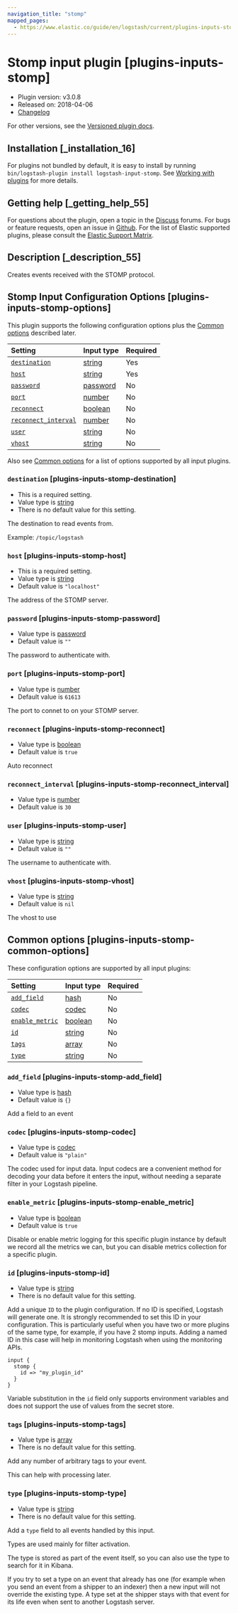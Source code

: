 ```yaml
---
navigation_title: "stomp"
mapped_pages:
  - https://www.elastic.co/guide/en/logstash/current/plugins-inputs-stomp.html
---
```


# Stomp input plugin [plugins-inputs-stomp]

* Plugin version: v3.0.8
* Released on: 2018-04-06
* [Changelog](https://github.com/logstash-plugins/logstash-input-stomp/blob/v3.0.8/CHANGELOG.md)

For other versions, see the [Versioned plugin docs](https://www.elastic.co/guide/en/logstash-versioned-plugins/current/input-stomp-index.html).

## Installation [_installation_16]

For plugins not bundled by default, it is easy to install by running `bin/logstash-plugin install logstash-input-stomp`. See [Working with plugins](https://www.elastic.co/guide/en/logstash/8.18/working-with-plugins.html) for more details.

## Getting help [_getting_help_55]

For questions about the plugin, open a topic in the [Discuss](http://discuss.elastic.co) forums. For bugs or feature requests, open an issue in [Github](https://github.com/logstash-plugins/logstash-input-stomp). For the list of Elastic supported plugins, please consult the [Elastic Support Matrix](https://www.elastic.co/support/matrix#logstash_plugins).

## Description [_description_55]

Creates events received with the STOMP protocol.

## Stomp Input Configuration Options [plugins-inputs-stomp-options]

This plugin supports the following configuration options plus the [Common options](plugins-inputs-stomp.md#plugins-inputs-stomp-common-options) described later.

| Setting | Input type | Required |
| :- | :- | :- |
| [`destination`](plugins-inputs-stomp.md#plugins-inputs-stomp-destination) | [string](value-types.md#string) | Yes |
| [`host`](plugins-inputs-stomp.md#plugins-inputs-stomp-host) | [string](value-types.md#string) | Yes |
| [`password`](plugins-inputs-stomp.md#plugins-inputs-stomp-password) | [password](value-types.md#password) | No |
| [`port`](plugins-inputs-stomp.md#plugins-inputs-stomp-port) | [number](value-types.md#number) | No |
| [`reconnect`](plugins-inputs-stomp.md#plugins-inputs-stomp-reconnect) | [boolean](value-types.md#boolean) | No |
| [`reconnect_interval`](plugins-inputs-stomp.md#plugins-inputs-stomp-reconnect_interval) | [number](value-types.md#number) | No |
| [`user`](plugins-inputs-stomp.md#plugins-inputs-stomp-user) | [string](value-types.md#string) | No |
| [`vhost`](plugins-inputs-stomp.md#plugins-inputs-stomp-vhost) | [string](value-types.md#string) | No |

Also see [Common options](plugins-inputs-stomp.md#plugins-inputs-stomp-common-options) for a list of options supported by all input plugins.

### `destination` [plugins-inputs-stomp-destination]

* This is a required setting.
* Value type is [string](value-types.md#string)
* There is no default value for this setting.

The destination to read events from.

Example: `/topic/logstash`

### `host` [plugins-inputs-stomp-host]

* This is a required setting.
* Value type is [string](value-types.md#string)
* Default value is `"localhost"`

The address of the STOMP server.

### `password` [plugins-inputs-stomp-password]

* Value type is [password](value-types.md#password)
* Default value is `""`

The password to authenticate with.

### `port` [plugins-inputs-stomp-port]

* Value type is [number](value-types.md#number)
* Default value is `61613`

The port to connet to on your STOMP server.

### `reconnect` [plugins-inputs-stomp-reconnect]

* Value type is [boolean](value-types.md#boolean)
* Default value is `true`

Auto reconnect

### `reconnect_interval` [plugins-inputs-stomp-reconnect_interval]

* Value type is [number](value-types.md#number)
* Default value is `30`

### `user` [plugins-inputs-stomp-user]

* Value type is [string](value-types.md#string)
* Default value is `""`

The username to authenticate with.

### `vhost` [plugins-inputs-stomp-vhost]

* Value type is [string](value-types.md#string)
* Default value is `nil`

The vhost to use

## Common options [plugins-inputs-stomp-common-options]

These configuration options are supported by all input plugins:

| Setting | Input type | Required |
| :- | :- | :- |
| [`add_field`](plugins-inputs-stomp.md#plugins-inputs-stomp-add_field) | [hash](value-types.md#hash) | No |
| [`codec`](plugins-inputs-stomp.md#plugins-inputs-stomp-codec) | [codec](value-types.md#codec) | No |
| [`enable_metric`](plugins-inputs-stomp.md#plugins-inputs-stomp-enable_metric) | [boolean](value-types.md#boolean) | No |
| [`id`](plugins-inputs-stomp.md#plugins-inputs-stomp-id) | [string](value-types.md#string) | No |
| [`tags`](plugins-inputs-stomp.md#plugins-inputs-stomp-tags) | [array](value-types.md#array) | No |
| [`type`](plugins-inputs-stomp.md#plugins-inputs-stomp-type) | [string](value-types.md#string) | No |

### `add_field` [plugins-inputs-stomp-add_field]

* Value type is [hash](value-types.md#hash)
* Default value is `{}`

Add a field to an event

### `codec` [plugins-inputs-stomp-codec]

* Value type is [codec](value-types.md#codec)
* Default value is `"plain"`

The codec used for input data. Input codecs are a convenient method for decoding your data before it enters the input, without needing a separate filter in your Logstash pipeline.

### `enable_metric` [plugins-inputs-stomp-enable_metric]

* Value type is [boolean](value-types.md#boolean)
* Default value is `true`

Disable or enable metric logging for this specific plugin instance by default we record all the metrics we can, but you can disable metrics collection for a specific plugin.

### `id` [plugins-inputs-stomp-id]

* Value type is [string](value-types.md#string)
* There is no default value for this setting.

Add a unique `ID` to the plugin configuration. If no ID is specified, Logstash will generate one. It is strongly recommended to set this ID in your configuration. This is particularly useful when you have two or more plugins of the same type, for example, if you have 2 stomp inputs. Adding a named ID in this case will help in monitoring Logstash when using the monitoring APIs.

```
input {
  stomp {
    id => "my_plugin_id"
  }
}
```

Variable substitution in the `id` field only supports environment variables and does not support the use of values from the secret store.

### `tags` [plugins-inputs-stomp-tags]

* Value type is [array](value-types.md#array)
* There is no default value for this setting.

Add any number of arbitrary tags to your event.

This can help with processing later.

### `type` [plugins-inputs-stomp-type]

* Value type is [string](value-types.md#string)
* There is no default value for this setting.

Add a `type` field to all events handled by this input.

Types are used mainly for filter activation.

The type is stored as part of the event itself, so you can also use the type to search for it in Kibana.

If you try to set a type on an event that already has one (for example when you send an event from a shipper to an indexer) then a new input will not override the existing type. A type set at the shipper stays with that event for its life even when sent to another Logstash server.

